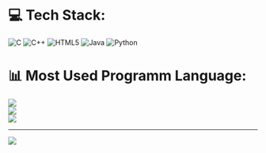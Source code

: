 
# 💻 Tech Stack:
![C](https://img.shields.io/badge/c-%2300599C.svg?style=for-the-badge&logo=c&logoColor=white) ![C++](https://img.shields.io/badge/c++-%2300599C.svg?style=for-the-badge&logo=c%2B%2B&logoColor=white) ![HTML5](https://img.shields.io/badge/html5-%23E34F26.svg?style=for-the-badge&logo=html5&logoColor=white) ![Java](https://img.shields.io/badge/java-%23ED8B00.svg?style=for-the-badge&logo=openjdk&logoColor=white) ![Python](https://img.shields.io/badge/python-3670A0?style=for-the-badge&logo=python&logoColor=ffdd54)
# 📊 Most Used Programm Language:
![](https://github-readme-stats.vercel.app/api?username=johnny051777&theme=dark&hide_border=false&include_all_commits=false&count_private=false)<br/>
![](https://nirzak-streak-stats.vercel.app/?user=johnny051777&theme=dark&hide_border=false)<br/>
![](https://github-readme-stats.vercel.app/api/top-langs/?username=johnny051777&theme=dark&hide_border=false&include_all_commits=false&count_private=false&layout=compact)

---
[![](https://visitcount.itsvg.in/api?id=johnny051777&icon=0&color=0)](https://visitcount.itsvg.in)

<!-- Proudly created with GPRM ( https://gprm.itsvg.in ) -->
